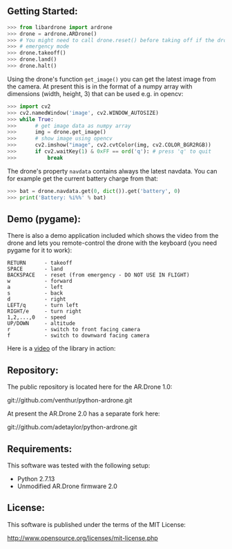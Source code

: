 Getting Started:
----------------

```python
>>> from libardrone import ardrone
>>> drone = ardrone.ARDrone()
>>> # You might need to call drone.reset() before taking off if the drone is in
>>> # emergency mode
>>> drone.takeoff()
>>> drone.land()
>>> drone.halt()
```

Using the drone's function `get_image()` you can get the latest image from the camera.
At present this is in the format of a numpy array with dimensions (width, height, 3) that can be used e.g. in opencv:


```python
>>> import cv2
>>> cv2.namedWindow('image', cv2.WINDOW_AUTOSIZE)
>>> while True:
>>>      # get image data as numpy array
>>>      img = drone.get_image()
>>>      # show image using opencv
>>>      cv2.imshow("image", cv2.cvtColor(img, cv2.COLOR_BGR2RGB))
>>>      if cv2.waitKey(1) & 0xFF == ord('q'): # press 'q' to quit
>>>          break
```

The drone's property `navdata` contains always the latest navdata.
You can for example get the current battery charge from that:

```python
>>> bat = drone.navdata.get(0, dict()).get('battery', 0)
>>> print('Battery: %i%%' % bat)
```

Demo (pygame):
--------------

There is also a demo application included which shows the video from the drone
and lets you remote-control the drone with the keyboard (you need pygame for it to work):

    RETURN      - takeoff
    SPACE       - land
    BACKSPACE   - reset (from emergency - DO NOT USE IN FLIGHT)
    w           - forward
    a           - left
    s           - back
    d           - right
    LEFT/q      - turn left
    RIGHT/e     - turn right
    1,2,...,0   - speed
    UP/DOWN     - altitude
    r           - switch to front facing camera
    f           - switch to downward facing camera

Here is a [video] of the library in action:

  [video]: http://youtu.be/2HEV37GbUow

Repository:
-----------

The public repository is located here for the AR.Drone 1.0:

  git://github.com/venthur/python-ardrone.git

At present the AR.Drone 2.0 has a separate fork here:

  git://github.com/adetaylor/python-ardrone.git

Requirements:
-------------

This software was tested with the following setup:

  * Python 2.7.13
  * Unmodified AR.Drone firmware 2.0


License:
--------

This software is published under the terms of the MIT License:

  http://www.opensource.org/licenses/mit-license.php
